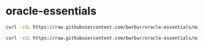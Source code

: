 # oracle-essentials
```bash
curl -sSL https://raw.githubusercontent.com/bwrbur/oracle-essentials/main/install.sh | sudo bash
```
```bash
curl -sSL https://raw.githubusercontent.com/bwrbur/oracle-essentials/main/fast-install.sh | sudo bash
```
